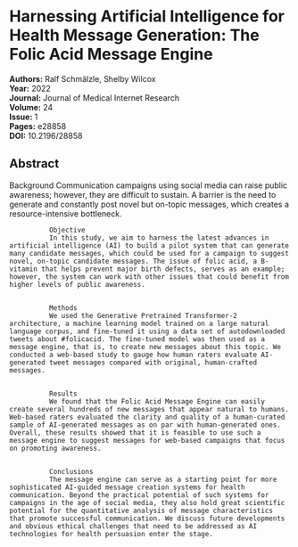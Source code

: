 # Harnessing Artificial Intelligence for Health Message Generation: The Folic Acid Message Engine

**Authors:** Ralf Schmälzle, Shelby Wilcox  
**Year:** 2022  
**Journal:** Journal of Medical Internet Research  
**Volume:** 24  
**Issue:** 1  
**Pages:** e28858  
**DOI:** 10.2196/28858  

## Abstract
Background
              Communication campaigns using social media can raise public awareness; however, they are difficult to sustain. A barrier is the need to generate and constantly post novel but on-topic messages, which creates a resource-intensive bottleneck.
            
            
              Objective
              In this study, we aim to harness the latest advances in artificial intelligence (AI) to build a pilot system that can generate many candidate messages, which could be used for a campaign to suggest novel, on-topic candidate messages. The issue of folic acid, a B-vitamin that helps prevent major birth defects, serves as an example; however, the system can work with other issues that could benefit from higher levels of public awareness.
            
            
              Methods
              We used the Generative Pretrained Transformer-2 architecture, a machine learning model trained on a large natural language corpus, and fine-tuned it using a data set of autodownloaded tweets about #folicacid. The fine-tuned model was then used as a message engine, that is, to create new messages about this topic. We conducted a web-based study to gauge how human raters evaluate AI-generated tweet messages compared with original, human-crafted messages.
            
            
              Results
              We found that the Folic Acid Message Engine can easily create several hundreds of new messages that appear natural to humans. Web-based raters evaluated the clarity and quality of a human-curated sample of AI-generated messages as on par with human-generated ones. Overall, these results showed that it is feasible to use such a message engine to suggest messages for web-based campaigns that focus on promoting awareness.
            
            
              Conclusions
              The message engine can serve as a starting point for more sophisticated AI-guided message creation systems for health communication. Beyond the practical potential of such systems for campaigns in the age of social media, they also hold great scientific potential for the quantitative analysis of message characteristics that promote successful communication. We discuss future developments and obvious ethical challenges that need to be addressed as AI technologies for health persuasion enter the stage.

